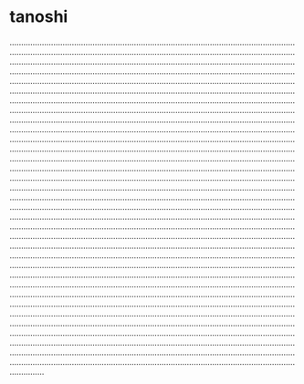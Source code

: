 # tanoshi
.......................................................................................................................................................................................................................................................................................................................................................................................................................................................................................................................................................................................................................................................................................................................................................................................................................................................................................................................................................................................................................................................................................................................................................................................................................................................................................................................................................................................................................................................................................................................................................................................................................................................................................................................................................................................................................................................................................................................................................................................................................................................................................................................................................................................................................................................................................................................................................................................................................................................................................................................................................................................................................................................................................................................................................................................................................................................................................................................................................................................................................................................................................................................................................................................................................................................................................................................................................................................................................................................................................................................................................................................................................................................................................................................................................................................................................................................................................................................................................................................................................................................................................................................................................................................................................................................................................................................................................................................................